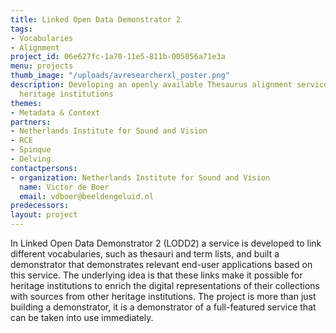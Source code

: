 ```yaml
---
title: Linked Open Data Demonstrator 2
tags:
- Vocabularies
- Alignment
project_id: 06e627fc-1a70-11e5-811b-005056a71e3a
menu: projects
thumb_image: "/uploads/avresearcherxl_poster.png"
description: Developing an openly available Thesaurus alignment service for Dutch
  heritage institutions
themes:
- Metadata & Context
partners:
- Netherlands Institute for Sound and Vision
- RCE
- Spinque
- Delving
contactpersons:
- organization: Netherlands Institute for Sound and Vision
  name: Victor de Boer
  email: vdboer@beeldengeluid.nl
predecessors: 
layout: project
---
```


In Linked Open Data Demonstrator 2 (LODD2) a service is developed to link different vocabularies, such as thesauri and term lists, and built a demonstrator that demonstrates relevant end-user applications based on this service. The underlying idea is that these links make it possible for heritage institutions to enrich the digital representations of their collections with sources from other heritage institutions. The project is more than just building a demonstrator, it is a demonstrator of a full-featured service that can be taken into use immediately.
